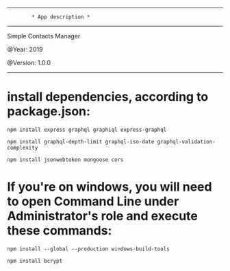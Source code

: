 **********************************************
            * App description *
**********************************************
Simple Contacts Manager

@Year: 2019

@Version: 1.0.0
**********************************************

# install dependencies, according to package.json:
`npm install express graphql graphiql express-graphql`

`npm install graphql-depth-limit graphql-iso-date graphql-validation-complexity` 

`npm install jsonwebtoken mongoose cors`

# If you're on windows, you will need to open Command Line under Administrator's role and execute these commands:
`npm install --global --production windows-build-tools`

`npm install bcrypt`
